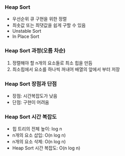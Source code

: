 ### Heap Sort
- 우선순위 큐 구현을 위한 정렬
- 최솟값 또는 최댓값을 쉽게 구할 수 있음
- Unstable Sort
- In Place Sort

### Heap Sort 과정(오름 차순)
1. 정렬해야 할 n개의 요소들로 최소 힙을 만듬
2. 최소힙에서 요소를 하나씩 꺼내어 배열의 앞에서 부터 저장

### Heap Sort 장점과 단점
- 장점: 시간복잡도가 낮음
- 단점: 구현이 어려움

### Heap Sort 시간 복잡도
- 힙 트리의 전체 높이: log n
- n개의 요소 삽입: O(n log n)
- n개의 요소 삭제: O(n log n)
- Heap Sort 시간 복잡도: O(n log n)
